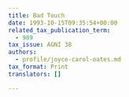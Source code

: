 ```yaml
---
title: Bad Touch
date: 1993-10-15T09:35:54+00:00
related_tax_publication_term:
  - 989
tax_issue: AGNI 38
authors:
  - profile/joyce-carol-oates.md
tax_format: Print
translators: []

---
```

